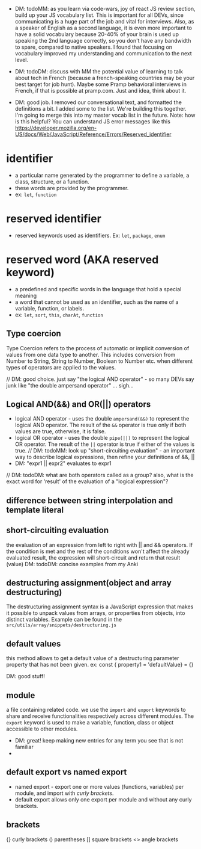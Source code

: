 
* DM: todoMM: as you learn via code-wars, joy of react JS review section, build up your JS vocabulary list. This is important for all DEVs, since communicating is a huge part of the job and vital for interviews. Also, as a speaker of English as a second language, it is even more important to have a solid vocabulary because 20-40% of your brain is used up speaking the 2nd language correctly, so you don't have any bandwidth to spare, compared to native speakers. I found that focusing on vocabulary improved my understanding and communication to the next level.
* DM: todoDM: discuss with MM the potential value of learning to talk about tech in French (because a french-speaking countries may be your best target for job hunt). Maybe some Pramp behavioral interviews in French, if that is possible at pramp.com. Just and idea, think about it.

* DM: good job. I removed our conversational text, and formatted the definitions a bit. I added some to the list. We're building this together. I'm going to merge this into my master vocab list in the future. Note: how is this helpful? You can understand JS error messages like this https://developer.mozilla.org/en-US/docs/Web/JavaScript/Reference/Errors/Reserved_identifier

# identifier 
- a particular name generated by the programmer to define a variable, a class, structure, or a function. 
- these words are provided by the programmer. 
- ex: `let`, `function`

# reserved identifier
- reserved keywords used as identifiers. Ex: `let`, `package`, `enum`

# reserved word (AKA reserved keyword)
- a predefined and specific words in the language that hold a special meaning
- a word that cannot be used as an identifier, such as the name of a variable, function, or labels.
- ex: `let`, `sort`, `this`, `charAt`, `function`

## Type coercion
Type Coercion refers to the process of automatic or implicit conversion of values from one data type to another. This includes conversion from Number to String, String to Number, Boolean to Number etc. when different types of operators are applied to the values.



// DM: good choice. just say "the logical AND operator" - so many DEVs say junk like "the double ampersand operator" ... sigh...
## Logical AND(&&) and OR(||) operators
* logical AND operator - uses the double `ampersand(&&)` to represent the logical AND operator.
    The result of the `&&` operator is true only if both values are true, otherwise, it is false.
* logical OR operator - uses the double `pipe(||)` to represent the logical OR operator.
    The result of the `||` operator is true if either of the values is true.
// DM: todoMM: look up "short-circuiting evaluation" - an important way to describe logical expressions, then refine your definitions of &&, ||
* DM: "expr1 || expr2" evaluates to expr1

// DM: todoDM: what are both operators called as a group? also, what is the exact word for 'result' of the evaluation of a "logical expression"?
## difference between string interpolation and template literal

<!-- MM: ???DM: These two expressions seem to be confusing at first to me, but I think string interpolation is the process to insert or embed, but template literal or string literal is the place to insert the string interpolation.
For example, a box with pens inside, a box is a template literal and pens are string interpolation 
DM: yes, in the sense that the template literal is what JS employs to make string interpolation happen. This will help clarify the differenct: string interpolation is an item for tech-vocabluary.md, and template literal belongs in this file.
DM: but yes the ${} is where the string interpolation happens in `text, text ${} more text`
DM: and: `text, text ${ 'any expression here will be coerced to a String' } more text`
-->

## short-circuiting evaluation
the evaluation of an expression from left to right with || and && operators. If the condition is met and the rest of the conditions won't affect the already evaluated result, the expression will short-circuit and return that result (value)
DM: todoDM: concise examples from my Anki

## destructuring assignment(object and array destructuring)
The destructuring assignment syntax is a JavaScript expression that makes it possible to unpack values from arrays, or properties from objects, into distinct variables.
Example can be found in the `src/utils/array/snippets/destructuring.js`

## default values
this method allows to get a default value of a destructuring parameter property that has not been given.
ex: const { property1 = 'defaultValue} = {}

DM: good stuff!

## module
a file containing related code. we use the `import` and `export` keywords to share and receive functionalities respectively across different modules. The `export` keyword is used to make a variable, function, class or object accessible to other modules.
* DM: great! keep making new entries for any term you see that is not familiar
* 
## default export vs named export
* named export - export one or more values (functions, variables) per module, and import with *curly brackets*.
* default export allows only one export per module and without any curly brackets.

## brackets
{} curly brackets
() parentheses
[] square brackets
<> angle brackets
